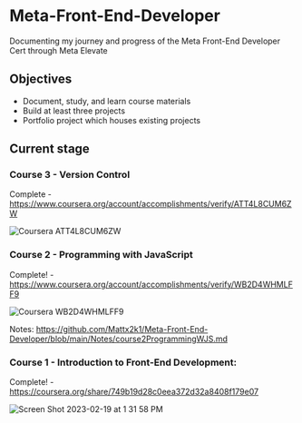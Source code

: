 # Meta-Front-End-Developer
Documenting my journey and progress of the Meta Front-End Developer Cert through Meta Elevate


## Objectives

* Document, study, and learn course materials
* Build at least three projects
* Portfolio project which houses existing projects

## Current stage

### Course 3 - Version Control

Complete - https://www.coursera.org/account/accomplishments/verify/ATT4L8CUM6ZW 

![Coursera ATT4L8CUM6ZW](https://github.com/Mattx2k1/Meta-Front-End-Developer/assets/44537080/8ce07d30-fdd1-43f8-a159-3ae5f58bac33)

### Course 2 - Programming with JavaScript

Complete! - https://www.coursera.org/account/accomplishments/verify/WB2D4WHMLFF9 

![Coursera WB2D4WHMLFF9](https://github.com/Mattx2k1/Meta-Front-End-Developer/assets/44537080/406739af-a918-4639-8cf3-1bb0e0199ee3)

Notes: https://github.com/Mattx2k1/Meta-Front-End-Developer/blob/main/Notes/course2ProgrammingWJS.md  

### Course 1 - Introduction to Front-End Development: 

Complete! - [https://coursera.org/share/749b19d28c0eea372d32a8408f179e07 ](https://www.coursera.org/account/accomplishments/verify/SDC925ZFU6FL)

![Screen Shot 2023-02-19 at 1 31 58 PM](https://user-images.githubusercontent.com/44537080/219967903-23eb67dc-6a09-422b-b005-750e9fe436b7.png)


